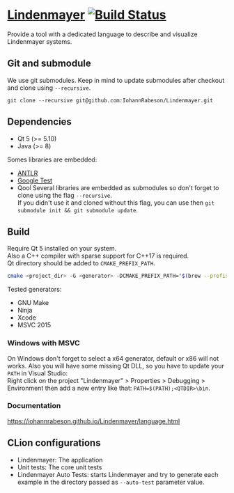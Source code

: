 # [Lindenmayer](https://iohannrabeson.github.io/Lindenmayer/index.html) [![Build Status](https://travis-ci.com/IohannRabeson/Lindenmayer.svg?token=oSgYDG8ZHmxB1gxGNZxP&branch=master)](https://travis-ci.com/IohannRabeson/Lindenmayer)

Provide a tool with a dedicated language to describe and visualize Lindenmayer systems.

## Git and submodule
We use git submodules. Keep in mind to update submodules after
checkout and clone using `--recursive`.

```
git clone --recursive git@github.com:IohannRabeson/Lindenmayer.git
```

## Dependencies
 - Qt 5 (>= 5.10)
 - Java (>= 8)

Somes libraries are embedded:
 - [ANTLR](https://github.com/IohannRabeson/antlr4)
 - [Google Test](https://github.com/google/googletest)
 - Qool
Several libraries are embedded as submodules so don't forget to clone using the flag `--recursive`.  
If you didn't use it and cloned without this flag, you can use then `git submodule init && git submodule update`.

## Build
Require Qt 5 installed on your system.  
Also a C++ compiler with sparse support for C++17 is required.  
Qt directory should be added to `CMAKE_PREFIX_PATH`.

```bash
cmake <project_dir> -G <generator> -DCMAKE_PREFIX_PATH="$(brew --prefix qt)"
```

Tested generators:
 - GNU Make
 - Ninja
 - Xcode
 - MSVC 2015

### Windows with MSVC
On Windows don't forget to select a x64 generator, default or x86 will not works.
Also you will have some missing Qt DLL, so you have to update your `PATH` in Visual Studio:  
Right click on the project "Lindenmayer" > Properties > Debugging > Environment then add a new entry like that:
`PATH=$(PATH);<QTDIR>\bin`.

### Documentation
https://iohannrabeson.github.io/Lindenmayer/language.html

## CLion configurations
 - Lindenmayer: The application
 - Unit tests: The core unit tests
 - Lindenmayer Auto Tests: starts Lindenmayer and try to generate each example in the directory passed as `--auto-test` parameter value.

